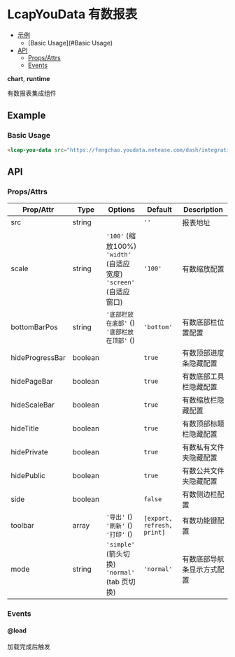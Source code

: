 <!-- 该 README.md 根据 api.yaml 和 docs/*.md 自动生成，为了方便在 GitHub 和 NPM 上查阅。如需修改，请查看源文件 -->

# LcapYouData 有数报表

- [示例](#示例)
    - [Basic Usage](#Basic Usage)
- [API]()
    - [Props/Attrs](#propsattrs)
    - [Events](#events)

**chart**, **runtime**

有数报表集成组件

## Example
### Basic Usage

``` html
<lcap-you-data src="https://fengchao.youdata.netease.com/dash/integration/450200717?rid=38269&token=159989189077219a5e8f0bfc4674648569b33" scale="width" style="width:1200px;height:1100px"></lcap-you-data>
```

## API
### Props/Attrs

| Prop/Attr | Type | Options | Default | Description |
| --------- | ---- | ------- | ------- | ----------- |
| src | string |  | `''` | 报表地址 |
| scale | string | `'100'` (缩放100%)<br/>`'width'` (自适应宽度)<br/>`'screen'` (自适应窗口) | `'100'` | 有数缩放配置 |
| bottomBarPos | string | `'底部栏放在底部'` ()<br/>`'底部栏放在顶部'` () | `'bottom'` | 有数底部栏位置配置 |
| hideProgressBar | boolean |  | `true` | 有数顶部进度条隐藏配置 |
| hidePageBar | boolean |  | `true` | 有数底部工具栏隐藏配置 |
| hideScaleBar | boolean |  | `true` | 有数缩放栏隐藏配置 |
| hideTitle | boolean |  | `true` | 有数顶部标题栏隐藏配置 |
| hidePrivate | boolean |  | `true` | 有数私有文件夹隐藏配置 |
| hidePublic | boolean |  | `true` | 有数公共文件夹隐藏配置 |
| side | boolean |  | `false` | 有数侧边栏配置 |
| toolbar | array | `'导出'` ()<br/>`'刷新'` ()<br/>`'打印'` () | `[export, refresh, print]` | 有数功能键配置 |
| mode | string | `'simple'` (箭头切换)<br/>`'normal'` (tab 页切换) | `'normal'` | 有数底部导航条显示方式配置 |

### Events

#### @load

加载完成后触发

